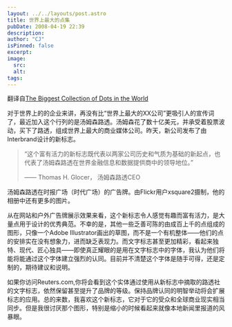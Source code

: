 ```yaml
---
layout: ../../layouts/post.astro
title: 世界上最大的点集
pubDate: 2008-04-19 22:39
description: 
author: "CJ"
isPinned: false
excerpt: 
image:
  src:
  alt:
tags: 
---
```

翻译自[The Biggest Collection of Dots in the World](https://www.underconsideration.com/brandnew/archives/the_biggest_collection_of_dots.php)

对于世界上的的企业来讲，再没有比“世界上最大的XX公司”更吸引人的宣传词了，最近加入这个行列的是汤姆森路透。汤姆森花了数十亿美元，并承受着股票波动，买下了路透，组成世界上最大的商业媒体公司。昨天，新公司发布了由Interbrand设计的新标志。

> “这个富有活力的新标志既代表以两家公司历史和气质为基础的新起点，也代表了汤姆森路透在世界金融信息和数据提供商中的领导地位。”
> 
> —— Thomas H. Glocer， 汤姆森路透CEO

汤姆森路透在时报广场（时代广场）的广告牌。由Flickr用户xsquare2摄制，他的相册中还有更多的图片。

从在网站和户外广告牌展示效果来看，这个新标志令人感觉有趣而富有活力，是大量点用于设计的优秀典范。不幸的是，其他一些乏善可陈的由成百上千的点组成的图形，只像一个Adobe Illustrator画出的草图，而不是一个有机整体——他们的点的安排实在没有想象力，进而缺乏表现力。而文字标志甚至更加精彩，看起来独特、现代、匠心独具——即使真正耀眼的是用在文字标志中的字体，我认为他们将能将能通过这个字体建立强烈的认同。目前并不清楚这个字体是随手可得，还是定制的，期待建议和说明。

如果你访问Reuters.com,你将会看到这个实体通过使用从新标志中摘取的路透社的文字标志，依然保留甚至提升了品牌的等级。保持品牌认同的明智举动将会扩展标志的应用。总的来数，我喜欢这个新标志，它对于它的受众和全球商业现实相当同步。但是我很讨厌那个图形，特别是缩小的时候看起来就像本地新闻里报道的风暴眼。
